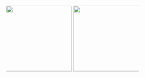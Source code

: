 <p align="center">
  <a href="https://github.com/PabloKauan-TI">
  <img height="180em" src="https://github-readme-stats.vercel.app/api?username=PabloKauan-TI&show_icons=true&theme=tokyonight&include_all_commits=true"/>
  <img height="180em" src="https://github-readme-stats.vercel.app/api/top-langs/?username=PabloKauan-TI&layout=compact&langs_count=7&theme=tokyonight"/>  
</p>
